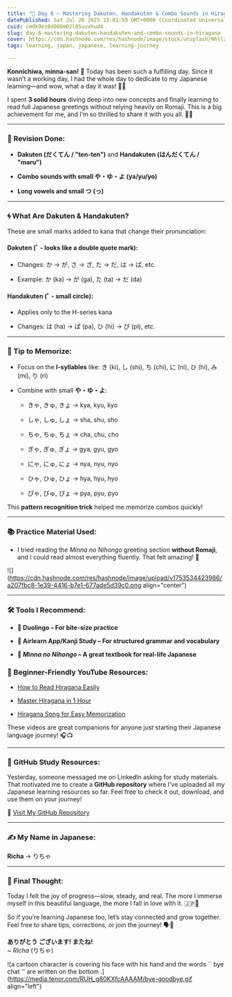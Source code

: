 ```yaml
---
title: "🌸 Day 6 – Mastering Dakuten, Handakuten & Combo Sounds in Hiragana 🇯🇵✨"
datePublished: Sat Jul 26 2025 13:01:59 GMT+0000 (Coordinated Universal Time)
cuid: cmdk9ez8d000m02l85uuxhud4
slug: day-6-mastering-dakuten-handakuten-and-combo-sounds-in-hiragana
cover: https://cdn.hashnode.com/res/hashnode/image/stock/unsplash/NhllzLKKPzI/upload/cdf29f9e76184e3b22d720bc349c1747.jpeg
tags: learning, japan, japanese, learning-journey

---
```


**Konnichiwa, minna-san!** 🙌 Today has been such a fulfilling day. Since it wasn’t a working day, I had the whole day to dedicate to my Japanese learning—and wow, what a day it was! 🧠🎌

I spent **3 solid hours** diving deep into new concepts and finally learning to read full Japanese greetings without relying heavily on Romaji. This is a big achievement for me, and I’m so thrilled to share it with you all. 💪🌟

---

### 🔄 Revision Done:

* **Dakuten (だくてん / "ten-ten")** and **Handakuten (はんだくてん / "maru")**
    
* **Combo sounds with small や・ゆ・よ (ya/yu/yo)**
    
* **Long vowels and small つ (っ)**
    

---

### 🌀 What Are Dakuten & Handakuten?

These are small marks added to kana that change their pronunciation:

#### **Dakuten** (ﾞ - looks like a double quote mark):

* Changes: か → が, さ → ざ, た → だ, は → ば, etc.
    
* Example: か (ka) → が (ga), た (ta) → だ (da)
    

#### **Handakuten** (ﾟ - small circle):

* Applies only to the H-series kana
    
* Changes: は (ha) → ぱ (pa), ひ (hi) → ぴ (pi), etc.
    

---

### 🧠 Tip to Memorize:

* Focus on the **I-syllables** like: き (ki), し (shi), ち (chi), に (ni), ひ (hi), み (mi), り (ri)
    
* Combine with small **や・ゆ・よ**:
    
    * きゃ, きゅ, きょ → kya, kyu, kyo
        
    * しゃ, しゅ, しょ → sha, shu, sho
        
    * ちゃ, ちゅ, ちょ → cha, chu, cho
        
    * ぎゃ, ぎゅ, ぎょ → gya, gyu, gyo
        
    * にゃ, にゅ, にょ → nya, nyu, nyo
        
    * ひゃ, ひゅ, ひょ → hya, hyu, hyo
        
    * ぴゃ, ぴゅ, ぴょ → pya, pyu, pyo
        

This **pattern recognition trick** helped me memorize combos quickly!

---

### 📚 Practice Material Used:

* I tried reading the *Minna no Nihongo* greeting section **without Romaji**, and I could read almost everything fluently. That felt amazing! 💖
    

![](https://cdn.hashnode.com/res/hashnode/image/upload/v1753534423986/a207fbc8-1e39-4416-b7e1-677ade5d39c0.png align="center")

  

---

### 🛠️ Tools I Recommend:

* **📱 Duolingo – For bite-size practice**
    
* **📘 Airlearn App/Kanji Study – For structured grammar and vocabulary**
    
* **📖 *Minna no Nihongo* – A great textbook for real-life Japanese**
    

### 🎥 Beginner-Friendly YouTube Resources:

* [How to Read Hiragana Easily](https://youtu.be/6p9Il_j0zjc?si=JONoNlxxzJd4dUv7)
    
* [Master Hiragana in 1 Hour](https://youtu.be/sq5Fz3ZL1_4?si=QXnOh77RCYWBxg8m)
    
* [Hiragana Song for Easy Memorization](https://youtu.be/3tAJIyxqmWI?si=-rKuJ4wGuA0fMtKl)
    

These videos are great companions for anyone just starting their Japanese language journey! 🎧📺

---

### 📁 GitHub Study Resources:

Yesterday, someone messaged me on LinkedIn asking for study materials. That motivated me to create a **GitHub repository** where I’ve uploaded all my Japanese learning resources so far. Feel free to check it out, download, and use them on your journey!

🔗 [Visit My GitHub Repository](https://github.com/Richa-12y/Japnes-learning-materiel/upload)

---

### ✍️ My Name in Japanese:

**Richa** → りちゃ

---

### 🌟 Final Thought:

Today I felt the joy of progress—slow, steady, and real. The more I immerse myself in this beautiful language, the more I fall in love with it. 🇯🇵💞

So if you’re learning Japanese too, let’s stay connected and grow together. Feel free to share tips, corrections, or join the journey! 🗣️📖

**ありがとう ございます! またね!**  
~ *Richa* (りちゃ)

![a cartoon character is covering his face with his hand and the words `` bye chat '' are written on the bottom .](https://media.tenor.com/RUH_g80KXfcAAAAM/bye-goodbye.gif align="left")